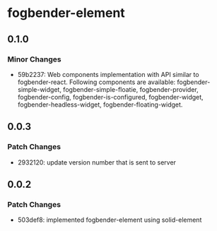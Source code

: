 # fogbender-element

## 0.1.0

### Minor Changes

- 59b2237: Web components implementation with API similar to fogbender-react. Following components are available: fogbender-simple-widget, fogbender-simple-floatie, fogbender-provider, fogbender-config, fogbender-is-configured, fogbender-widget, fogbender-headless-widget, fogbender-floating-widget.

## 0.0.3

### Patch Changes

- 2932120: update version number that is sent to server

## 0.0.2

### Patch Changes

- 503def8: implemented fogbender-element using solid-element

